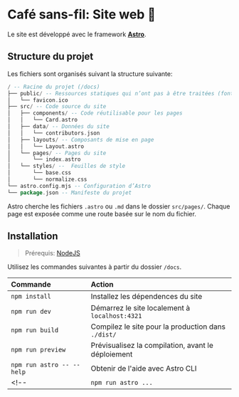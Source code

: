 # Café sans-fil: Site web 🚀

Le site est développé avec le framework [**Astro**](https://astro.build/).

## Structure du projet

Les fichiers sont organisés suivant la structure suivante:

```ada
/ -- Racine du projet (/docs)
├── public/ -- Ressources statiques qui n’ont pas à être traitées (fonts, icons, etc.)
│   └── favicon.ico
├── src/ -- Code source du site
│   ├── components/ -- Code réutilisable pour les pages
│   │   └── Card.astro
│   ├── data/ -- Données du site
│   │   └── contributors.json
│   ├── layouts/ -- Composants de mise en page
│   │   └── Layout.astro
│   └── pages/ -- Pages du site
│       └── index.astro
│   └── styles/ --  Feuilles de style
│       └── base.css
│       └── normalize.css
└── astro.config.mjs -- Configuration d’Astro
└── package.json -- Manifeste du projet
```

Astro cherche les fichiers `.astro` ou `.md` dans le dossier `src/pages/`. 
Chaque page est exposée comme une route basée sur le nom du fichier.

## Installation

> Prérequis: [NodeJS](http://nodejs.org/)

Utilisez les commandes suivantes à partir du dossier `/docs`.

| Commande                  | Action                                             |
| :------------------------ | :------------------------------------------------- |
| `npm install`             | Installez les dépendences du site                  |
| `npm run dev`             | Démarrez le site localement à `localhost:4321`     |
| `npm run build`           | Compilez le site pour la production dans `./dist/` |
| `npm run preview`         | Prévisualisez la compilation, avant le déploiement |
| `npm run astro -- --help` | Obtenir de l'aide avec Astro CLI                   |
<!-- | `npm run astro ...`       | Run CLI commands like `astro add`, `astro check` | -->
